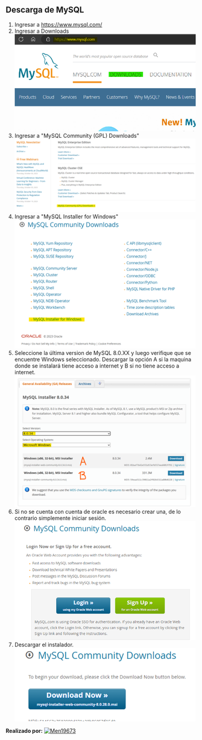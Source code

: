 ## Descarga de  MySQL
1. Ingresar a <https://www.mysql.com/>
2. Ingresar a Downloads\
![mysql downloads](ingresardownloads.png "Downloads")
3. Ingresar a "MySQL Community (GPL) Downloads"\
![mysql community downloads](downloads2.png "Community Downloads")
4. Ingresar a "MySQL Installer for Windows"\
![mysql Installer](downloads3.png "Installers")
5. Seleccione la  última version de MySQL 8.0.XX y luego verifique que se encuentre Windows seleccionado. Descargar la opción A si la maquina donde se instalará tiene acceso a internet y B si no tiene acceso a internet.\
![mysql A y B downloads](downloads4.png "A y B Downloads")
6. Si no se cuenta con cuenta de oracle es necesario crear una, de lo contrario simplemente iniciar sesión.\
![mysql account downloads](downloads5.png "account Downloads")
7. Descargar el instalador.\
![mysql final downloads](downloads6.png "final Downloads")

<p><strong>Realizado por:</strong> <a href="https://github.com/Men19673" target="_blank">
  <img src="https://img.shields.io/badge/Men19673-a?style=social&logo=github" alt="Men19673"/>
</a></p> 
